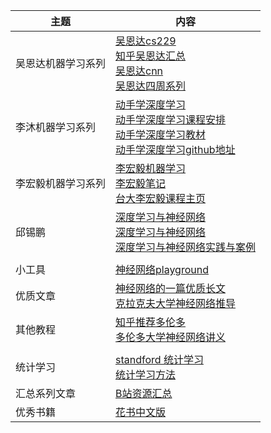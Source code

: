 | 主题               | 内容                                                                                                                                                                                                                                                                                                                                                                                                                                                            |
| ------------------ | --------------------------------------------------------------------------------------------------------------------------------------------------------------------------------------------------------------------------------------------------------------------------------------------------------------------------------------------------------------------------------------------------------------------------------------------------------------- |
| 吴恩达机器学习系列 | [吴恩达cs229](https://www.bilibili.com/video/BV1Et4y1U7WB?p=3&vd_source=78fa17479f597c296aa51d79208fba19)<br>[知乎吴恩达汇总](https://zhuanlan.zhihu.com/p/108243142)<br>[吴恩达cnn](https://www.bilibili.com/video/BV1Rf4y1b7NP/?spm_id_from=333.337.search-card.all.click&vd_source=78fa17479f597c296aa51d79208fba19)<br>[吴恩达四周系列](https://www.bilibili.com/video/BV12E411a7Xn/?p=3&spm_id_from=pageDriver&vd_source=78fa17479f597c296aa51d79208fba19) |
| 李沐机器学习系列   | [动手学深度学习](https://www.bilibili.com/video/BV1if4y147hS/?spm_id_from=333.999.0.0&vd_source=78fa17479f597c296aa51d79208fba19)<br>[动手学深度学习课程安排](http://courses.d2l.ai/zh-v2/)<br>[动手学深度学习教材](http://zh.d2l.ai/chapter_multilayer-perceptrons/mlp.html)<br>[动手学深度学习github地址]((https://github.com/d2l-ai/d2l-zh/releases))                                                                                                        |
| 李宏毅机器学习系列 | [李宏毅机器学习](https://www.bilibili.com/video/BV1Wv411h7kN?p=14&vd_source=78fa17479f597c296aa51d79208fba19)<br>[李宏毅笔记](https://www.jianshu.com/nb/46515447)<br>[台大李宏毅课程主页](https://speech.ee.ntu.edu.tw/~hylee/ml/2021-spring.php)                                                                                                                                                                                                              |
| 邱锡鹏             | [深度学习与神经网络](https://aistudio.baidu.com/aistudio/education/group/info/25876)<br>[深度学习与神经网络](https://nndl.github.io/)<br>[深度学习与神经网络实践与案例](https://github.com/nndl/practice-in-paddle)                                                                                                                                                                                                                                             |  |
|                    |
| 小工具             | [神经网络playground](http://playground.tensorflow.org/#activation=tanh&batchSize=10&dataset=spiral&regDataset=reg-plane&learningRate=0.03&regularizationRate=0&noise=0&networkShape=2&seed=0.61436&showTestData=false&discretize=false&percTrainData=50&x=true&y=true&xTimesY=false&xSquared=false&ySquared=false&cosX=false&sinX=false&cosY=false&sinY=false&collectStats=false&problem=classification&initZero=false&hideText=false)                          |
| 优质文章           | [神经网络的一篇优质长文](https://www.skynettoday.com/overviews/neural-net-history)<br>[克拉克夫大学神经网络推导](http://galaxy.agh.edu.pl/~vlsi/AI/backp_t_en/backprop.html)                                                                                                                                                                                                                                                                                    |
| 其他教程           | [知乎推荐多伦多](https://zhuanlan.zhihu.com/p/141572641)<br>[多伦多大学神经网络讲义](http://www.cs.toronto.edu/~rgrosse/courses/csc321_2018/)                                                                                                                                                                                                                                                                                                                   |
|                    |
| 统计学习           | [standford 统计学习](https://www.bilibili.com/video/av19775701/?vd_source=78fa17479f597c296aa51d79208fba19)<br>[统计学习方法](https://github.com/datawhalechina/statistical-learning-method-solutions-manual)                                                                                                                                                                                                                                                   |
| 汇总系列文章       | [B站资源汇总](https://zhuanlan.zhihu.com/p/225901714)                                                                                                                                                                                                                                                                                                                                                                                                           |
| 优秀书籍           | [花书中文版](https://github.com/exacity/deeplearningbook-chinese)                                                                                                                                                                                                                                                                                                                                                                                               |


